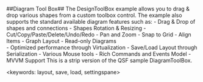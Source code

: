 ##Diagram Tool Box##
The DesignToolBox example allows you to drag & drop various shapes from a custom toolbox control. The example also supports the standard available diagram features such as:
	- Drag & Drop of shapes and connections
	- Shapes Rotation & Resizing
	- Cut/Copy/Paste/Delete/Undo/Redo 
	- Pan and Zoom
	- Snap to Grid 
	- Align Items 
	- Graph Layout 
	- Read-only Diagrams  
	- Optimized performance through Virtualization 
	- Save/Load Layout through Serialization 
	- Various Mouse tools 
	- Rich Commands and Events Model 
	- MVVM Support 
This is a strip version of the QSF sample DiagramToolBox.

<keywords: layout, save, load, settingspane>